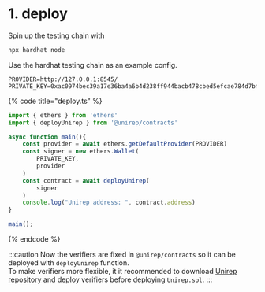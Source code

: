 # 1. deploy

Spin up the testing chain with

```bash
npx hardhat node
```

Use the hardhat testing chain as an example config.

```
PROVIDER=http://127.0.0.1:8545/
PRIVATE_KEY=0xac0974bec39a17e36ba4a6b4d238ff944bacb478cbed5efcae784d7bf4f2ff80
```

{% code title="deploy.ts" %}
```typescript
import { ethers } from 'ethers'
import { deployUnirep } from '@unirep/contracts'

async function main(){
    const provider = await ethers.getDefaultProvider(PROVIDER)
    const signer = new ethers.Wallet(
        PRIVATE_KEY,
        provider
    )
    const contract = await deployUnirep(
        signer
    )
    console.log("Unirep address: ", contract.address)
}

main();
```
{% endcode %}

:::caution
Now the verifiers are fixed in `@unirep/contracts` so it can be deployed with `deployUnirep` function.\
To make verifiers more flexible, it it recommended to download [Unirep repository](https://github.com/Unirep/Unirep) and deploy verifiers before deploying `Unirep.sol`.
:::
